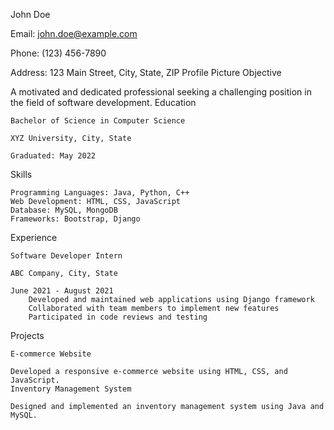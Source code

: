 John Doe

Email: john.doe@example.com

Phone: (123) 456-7890

Address: 123 Main Street, City, State, ZIP
Profile Picture
Objective

A motivated and dedicated professional seeking a challenging position in the field of software development.
Education

    Bachelor of Science in Computer Science

    XYZ University, City, State

    Graduated: May 2022

Skills

    Programming Languages: Java, Python, C++
    Web Development: HTML, CSS, JavaScript
    Database: MySQL, MongoDB
    Frameworks: Bootstrap, Django

Experience

    Software Developer Intern

    ABC Company, City, State

    June 2021 - August 2021
        Developed and maintained web applications using Django framework
        Collaborated with team members to implement new features
        Participated in code reviews and testing

Projects

    E-commerce Website

    Developed a responsive e-commerce website using HTML, CSS, and JavaScript.
    Inventory Management System

    Designed and implemented an inventory management system using Java and MySQL.
